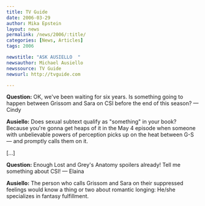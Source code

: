 ```yaml
---
title: TV Guide
date: 2006-03-29
author: Mika Epstein
layout: news
permalink: /news/2006/:title/
categories: [News, Articles]
tags: 2006

newstitle: "ASK AUSIELLO  "
newsauthor: Michael Ausiello  
newssource: TV Guide  
newsurl: http://tvguide.com  

---
```


**Question:** OK, we've been waiting for six years. Is something going to happen between Grissom and Sara on CSI before the end of this season? &#8212; Cindy

**Ausiello:** Does sexual subtext qualify as "something" in your book? Because you're gonna get heaps of it in the May 4 episode when someone with unbelievable powers of perception picks up on the heat between G-S &#8212; and promptly calls them on it.

[...]

**Question:** Enough Lost and Grey's Anatomy spoilers already! Tell me something about CSI! &#8212; Elaina

**Ausiello:** The person who calls Grissom and Sara on their suppressed feelings would know a thing or two about romantic longing: He/she specializes in fantasy fulfillment.

